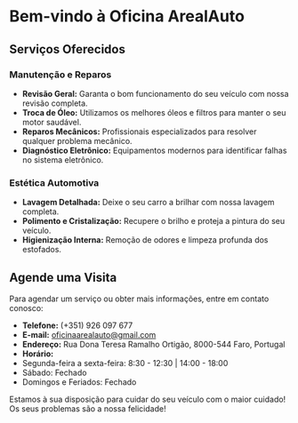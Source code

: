# Bem-vindo à Oficina ArealAuto

## Serviços Oferecidos

### Manutenção e Reparos

- **Revisão Geral:** Garanta o bom funcionamento do seu veículo com nossa revisão completa.
- **Troca de Óleo:** Utilizamos os melhores óleos e filtros para manter o seu motor saudável.
- **Reparos Mecânicos:** Profissionais especializados para resolver qualquer problema mecânico.
- **Diagnóstico Eletrônico:** Equipamentos modernos para identificar falhas no sistema eletrônico.

### Estética Automotiva

- **Lavagem Detalhada:** Deixe o seu carro a brilhar com nossa lavagem completa.
- **Polimento e Cristalização:** Recupere o brilho e proteja a pintura do seu veículo.
- **Higienização Interna:** Remoção de odores e limpeza profunda dos estofados.

## Agende uma Visita

Para agendar um serviço ou obter mais informações, entre em contato conosco:

- **Telefone:** (+351) 926 097 677
- **E-mail:** oficinaarealauto@gmail.com
- **Endereço:** Rua Dona Teresa Ramalho Ortigão, 8000-544 Faro, Portugal
- **Horário:**
- Segunda-feira a sexta-feira: 8:30 - 12:30 | 14:00 - 18:00
- Sábado: Fechado
- Domingos e Feriados: Fechado

Estamos à sua disposição para cuidar do seu veículo com o maior cuidado!
Os seus problemas são a nossa felicidade!